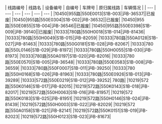 | 线路编号 | 线路名 | 设备编号 | 自编号 | 车牌号 | 原归属线路 | 车辆情况 |
| --- | --- | --- | --- | --- | --- |
|10450|955路|550E0013|S1B-003|沪B-36537||已报废|
|10450|955路|550E0304|S1B-002|沪B-36532||已报废|
|10450|955路|550E0855|S1B-004|沪B-36546||已报废|
|10450|955路|550E0398|S1B-009|沪B-39140||已报废|
|10333|780路|550H0018|S1B-014|沪B-81436|
|10333|780路|550H0049|S1B-015|沪B-82059|
|10333|780路|550A0128|S1B-027|沪B-81463|
|10333|780路|550G0181|S1B-028|沪B-82067|
|10333|780路|550L0146|S1B-029|沪B-81972|
|10333|780路|550H0055|S1B-030|沪B-81973|
|10333|780路|550A0197|S1B-020|沪B-82016|
|10333|780路|550E0570|S1B-005|沪B-36548|
|10333|780路|550E0583|S1B-008|沪B-36559|
|10333|780路|550F0007|S1B-011|沪B-39250|
|10333|780路|550H0168|S1B-026|沪B-81963|
|10333|780路|550E0926|S1B-013|沪B-39289|
|10333|572路|550E0219|S1B-012|沪B-39252| 780路|
|10219|572路|550K0146|S1B-017|沪B-82015|
|10219|572路|550K0143|S1B-018|沪B-82017|
|10219|572路|550H0063|S1B-016|沪B-81957|
|10219|572路|550K0183|S1B-025|沪B-81951|
|10219|572路|550H0146|S1B-024|沪B-81439|
|10219|572路|550H0003|S1B-022|沪B-82029|
|10219|572路|550A0158|S1B-021|沪B-82141|
|10219|572路|550K0151|S1B-019|沪B-82023|
|10219|572路|550H0123|S1B-023|沪B-81673|
